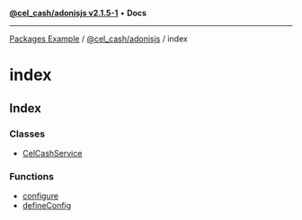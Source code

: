 [**@cel_cash/adonisjs v2.1.5-1**](../README.md) • **Docs**

***

[Packages Example](../../../README.md) / [@cel\_cash/adonisjs](../README.md) / index

# index

## Index

### Classes

- [CelCashService](classes/CelCashService.md)

### Functions

- [configure](functions/configure.md)
- [defineConfig](functions/defineConfig.md)
